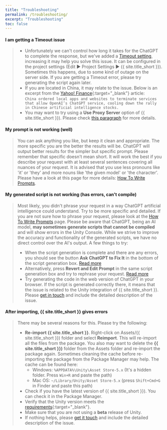 ```yaml
---
title: "Troubleshooting"
permalink: /troubleshooting/
excerpt: "Troubleshooting"
toc: false
---
```


#### I am getting a **Timeout** issue
> - Unfortunately we can't control how long it takes for the ChatGPT to complete the response, but we've added a [Timeout setting](/getting-started/#general-settings), increasing it may help you solve this issue. It can be configured in the project settings (Edit ▶︎ Project Settings ▶︎ {{ site.title_short }}). Sometimes this happens, due to some kind of outage on the server side. If you are getting a Timeout error, please try generating the script again later.
> - If you are located in China, it may relate to the issue. Below is an excerpt from the [Yahoo! Finance](https://finance.yahoo.com/news/chinas-ban-openais-chatgpt-likely-135040587.html){:target="_blank"} article:  
`China ordered local apps and websites to terminate services that allow OpenAI’s ChatGPT service, cooling down the rally in Chinese artificial intelligence stocks.`
> - You may want to try using a **Use Proxy Server** option of {{ site.title_short }}). Please check [this paragraph](/getting-started/#openai-api-key) for more details.

#### My prompt is not working (well)
> You can ask anything you like, but keep it clean and appropriate. The more specific you are the better the results will be. ChatGPT will output better results for the simpler but specific prompt. Please remember that specific doesn't mean short. It will work the best if you describe your request with at least several sentences covering all nuances of your request. It is advised that you use less pronouns like 'it' or 'they' and more nouns like 'the given model' or 'the character'. Please have a look at this page for more details: [How To Write Prompts](/how-to-write-prompts/).

#### My generated script is not working (has errors, can't compile)
> Most likely, you didn't phrase your request in a way ChatGPT artificial intelligence could understand. Try to be more specific and detailed. If you are not sure how to phrase your request, please look at the [How To Write Prompts](/how-to-write-prompts) page. Please be aware that ChatGPT, being an AI model, **may sometimes generate scripts that cannot be compiled** and will show errors in the Unity Console. While we strive to improve the accuracy and functionality of the generated scripts, we have no direct control over the AI's output. A few things to try:
> - When the script generation is complete and there are any errors, you should see the button **Ask ChatGPT to Fix It** in the bottom of the script generation box. [Read more](/getting-started/#editing-the-script-with-chatgpt-prompt-window)
> - Alternatively, press **Revert and Edit Prompt** in the same script generation box and try to rephrase your request. [Read more](/getting-started/#editing-the-script-with-chatgpt-prompt-window)
> - Try generating the code in the web version of ChatGPT in your browser. If the script is generated correctly there, it means that the issue is related to the Unity integration of {{ site.title_short }}. Please [get in touch](/contact-details/) and include the detailed description of the issue.

#### After importing, {{ site.title_short }} gives errors
> There may be several reasons for this. Please try the following:
> - **Re-import {{ site.title_short }}**. Right-click on Assets/{{ site.title_short }}) folder and select **Reimport**. This will re-import all the files from the package. You also may want to delete the **{{ site.title_short }})** folder from the Assets folder and re-import the package again. Sometimes cleaning the cache before re-importing the package from the Package Manager may help. The cache can be found here:
>   - Windows: `%APPDATA%\Unity\Asset Store-5.x` (It's a hidden folder. Press `Win+R` and paste the path)
>   - Mac OS: `~/Library/Unity/Asset Store-5.x` (press `Shift+Cmd+G` in Finder and paste this path)
> - Check if you have the latest version of {{ site.title_short }}). You can check it in the Package Manager.
> - Verify that the Unity version meets the [requirements](https://u3d.as/334o?aid=1101lHzQ){:target="_blank"}.
> - Make sure that you are not using a **beta** release of Unity.
> - If nothing helps, please [get it touch](/contact-details/) and include the detailed description of the issue.

